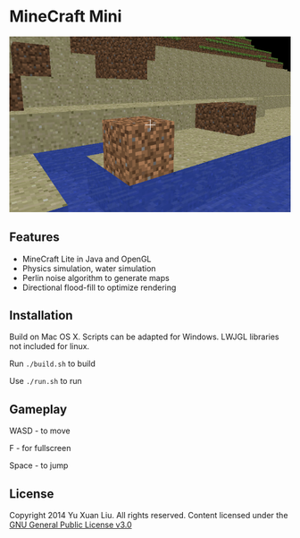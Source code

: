 MineCraft Mini
==============
![Minecraft](img/preview.png)

Features
---------
- MineCraft Lite in Java and OpenGL
- Physics simulation, water simulation
- Perlin noise algorithm to generate maps
- Directional flood-fill to optimize rendering

Installation
-----------
Build on Mac OS X. Scripts can be adapted for Windows. LWJGL libraries not included for linux.

Run ```./build.sh``` to build

Use ```./run.sh``` to run


Gameplay
-----------

WASD - to move

F - for fullscreen

Space - to jump


License
--------

Copyright 2014 Yu Xuan Liu. All rights reserved. Content licensed under the [GNU General Public License v3.0](LICENSE)

